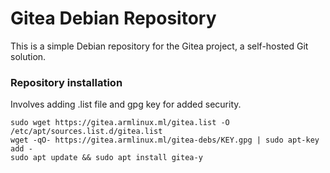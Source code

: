 # Gitea Debian Repository

This is a simple Debian repository for the Gitea project, a self-hosted Git solution.

### Repository installation
Involves adding .list file and gpg key for added security.
```
sudo wget https://gitea.armlinux.ml/gitea.list -O /etc/apt/sources.list.d/gitea.list
wget -qO- https://gitea.armlinux.ml/gitea-debs/KEY.gpg | sudo apt-key add -
sudo apt update && sudo apt install gitea-y
```

